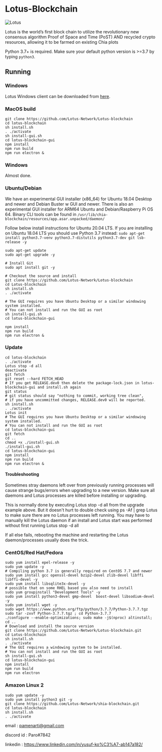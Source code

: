 # Lotus-Blockchain

![Lotus](https://i0.wp.com/Lotus.farm/wp-content/uploads/2021/05/banner-logo.pn)


Lotus is the world’s first block chain to utilize the revolutionary new consensus algorithm Proof of Space and Time (PoST) AND recycled crypto resources, allowing it to be farmed on existing Chia plots

Python 3.7+ is required. Make sure your default python version is >=3.7
by typing `python3`.

## Running

### Windows 

Lotus Windows client can be downloaded from [here](...).


### MacOS build
```
git clone https://github.com/Lotus-Network/Lotus-blockchain
cd lotus-blockchain
sh install.sh
. ./activate
sh install-gui.sh
cd lotus-blockchain-gui
npm install
npm run build
npm run electron &
```

### Windows
Almost done.

### Ubuntu/Debian
We have an experimental GUI installer (x86_64) for Ubuntu 18.04 Desktop and newer and Debian Buster w GUI and newer. There is also an experimental GUI installer for ARM64 Ubuntu and Debian/Raspberry Pi OS 64. Binary CLI tools can be found in `/usr/lib/chia-blockchain/resources/app.asar.unpacked/daemon/`

Follow below install instructions for Ubuntu 20.04 LTS. If you are installing on Ubuntu 18.04 LTS you should use Python 3.7 instead: `sudo apt-get install python3.7-venv python3.7-distutils python3.7-dev git lsb-release -y`
```
sudo apt-get update
sudo apt-get upgrade -y

# Install Git
sudo apt install git -y

# Checkout the source and install
git clone https://github.com/Lotus-Network/Lotus-blockchain
cd Lotus-blockchain
sh install.sh
. ./activate

# The GUI requires you have Ubuntu Desktop or a similar windowing system installed.
# You can not install and run the GUI as root
sh install-gui.sh
cd lotus-blockchain-gui

npm install
npm run build
npm run electron &
```

### Update
```
cd lotus-blockchain
. ./activate
Lotus stop -d all
deactivate
git fetch
git reset --hard FETCH_HEAD
# If you get RELEASE.dev0 then delete the package-lock.json in lotus-blockchain-gui and install.sh again
git status
# git status should say "nothing to commit, working tree clean", 
# if you have uncommitted changes, RELEASE.dev0 will be reported.
sh install.sh
. ./activate
Lotus init
# The GUI requires you have Ubuntu Desktop or a similar windowing system installed.
# You can not install and run the GUI as root
cd lotus-blockchain-gui
git fetch
cd ..
chmod +x ./install-gui.sh
./install-gui.sh
cd lotus-blockchain-gui
npm install
npm run build
npm run electron &
```
#### Troubleshooting

Sometimes stray daemons left over from previously running processes will cause strange bugs/errors when upgrading to a new version. Make sure all daemons and Lotus processes are killed before installing or upgrading.

This is normally done by executing Lotus stop -d all from the upgrade example above.
But it doesn't hurt to double check using ps -Af | grep Lotus to make sure there are no Lotus processes left running. You may have to manually kill the Lotus daemon if an install and Lotus start was performed without first running Lotus stop -d all

If all else fails, rebooting the machine and restarting the Lotus daemon/processes usually does the trick.

### CentOS/Red Hat/Fedora
```
sudo yum install epel-release -y
sudo yum update -y
# Compiling python 3.7 is generally required on CentOS 7.7 and newer
sudo yum install gcc openssl-devel bzip2-devel zlib-devel libffi libffi-devel -y
sudo yum install libsqlite3x-devel -y
# possible that on some RHEL based you also need to install
sudo yum groupinstall "Development Tools" -y
sudo yum install python3-devel gmp-devel  boost-devel libsodium-devel -y
sudo yum install wget -y
sudo wget https://www.python.org/ftp/python/3.7.7/Python-3.7.7.tgz
sudo tar -zxvf Python-3.7.7.tgz ; cd Python-3.7.7
./configure --enable-optimizations; sudo make -j$(nproc) altinstall; cd ..
# Download and install the source version
git clone https://github.com/Lotus-Network/Lotus-blockchain.git
cd Lotus-blockchain
sh install.sh
. ./activate
# The GUI requires a windowing system to be installed.
# You can not install and run the GUI as root
sh install-gui.sh
cd lotus-blockchain-gui
npm install
npm run build
npm run electron
```

### Amazon Linux 2
```
sudo yum update -y
sudo yum install python3 git -y
git clone https://github.com/Lotus-Network/shia-blockchain.git
cd lotus-blockchain
sh install.sh
. ./activate
```

email : pamenarti@gmail.com

discord id : Paro#7842

linkedin : https://www.linkedin.com/in/yusuf-ko%C3%A7-ab147a182/
